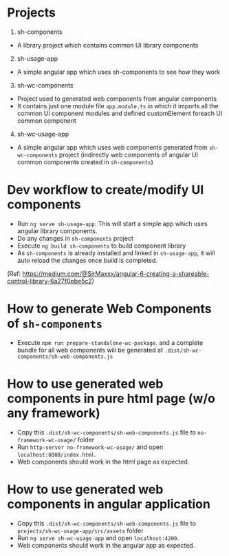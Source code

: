 Projects
===========
1. sh-components
  - A library project which contains common UI library components

2. sh-usage-app
  - A simple angular app which uses sh-components to see how they work

3. sh-wc-components
  - Project used to generated web components from angular components
  - It contains just one module file  `app.module.ts` in which it imports all the common UI component modules and defined customElement foreach UI common component

4. sh-wc-usage-app
  - A simple angular app which uses web components generated from `sh-wc-components` project (indirectly web components of angular UI common components created in `sh-components`)


Dev workflow to create/modify UI components
==========================================
- Run `ng serve sh-usage-app`. This will start a simple app which uses angular library components.
- Do any changes in `sh-components` project
- Execute `ng build sh-components` to build component library
- As `sh-components` is already installed and linked in `sh-usage-app`, it will auto reload the changes once build is completed.

(Ref: https://medium.com/@SirMaxxx/angular-6-creating-a-shareable-control-library-6a27f0ebe5c2)


How to generate Web Components of `sh-components`
===================================
- Execute `npm run prepare-standalone-wc-package`. and a complete bundle for all web components will be generated at `.dist/sh-wc-components/sh-web-components.js`


How to use generated web components in pure html page (w/o any framework)
================================================
- Copy this `.dist/sh-wc-components/sh-web-components.js` file to `no-framework-wc-usage/` folder
- Run `http-server no-framework-wc-usage/` and open `localhost:8080/index.html`. 
- Web components should work in the html page as expected.


How to use generated web components in angular application
================================================
- Copy this `.dist/sh-wc-components/sh-web-components.js` file to `projects/sh-wc-usage-app/src/assets` folder
- Run `ng serve sh-wc-usage-app` and open `localhost:4200`. 
- Web components should work in the angular app as expected.


